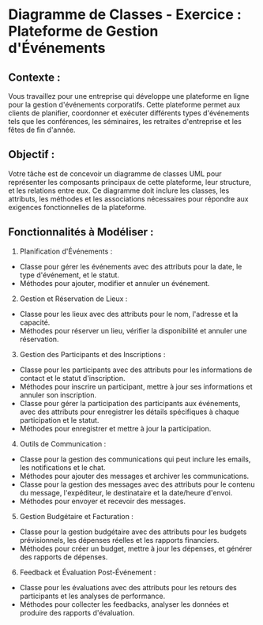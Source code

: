 # Diagramme de Classes - Exercice : Plateforme de Gestion d'Événements

## Contexte :

Vous travaillez pour une entreprise qui développe une plateforme en ligne pour la gestion d'événements corporatifs.
Cette plateforme permet aux clients de planifier, coordonner et exécuter différents types d'événements tels que les
conférences, les séminaires, les retraites d'entreprise et les fêtes de fin d'année.

## Objectif :

Votre tâche est de concevoir un diagramme de classes UML pour représenter les composants principaux de cette plateforme,
leur structure, et les relations entre eux. Ce diagramme doit inclure les classes, les attributs, les méthodes et les
associations nécessaires pour répondre aux exigences fonctionnelles de la plateforme.

## Fonctionnalités à Modéliser :

1. Planification d'Événements :

- Classe pour gérer les événements avec des attributs pour la date, le type d'événement, et le statut.
- Méthodes pour ajouter, modifier et annuler un événement.

2. Gestion et Réservation de Lieux :

- Classe pour les lieux avec des attributs pour le nom, l'adresse et la capacité.
- Méthodes pour réserver un lieu, vérifier la disponibilité et annuler une réservation.

3. Gestion des Participants et des Inscriptions :

- Classe pour les participants avec des attributs pour les informations de contact et le statut d'inscription.
- Méthodes pour inscrire un participant, mettre à jour ses informations et annuler son inscription.
- Classe pour gérer la participation des participants aux événements, avec des attributs pour enregistrer les détails
  spécifiques à chaque participation et le statut.
- Méthodes pour enregistrer et mettre à jour la participation.

4. Outils de Communication :

- Classe pour la gestion des communications qui peut inclure les emails, les notifications et le chat.
- Méthodes pour ajouter des messages et archiver les communications.
- Classe pour la gestion des messages avec des attributs pour le contenu du message, l'expéditeur, le destinataire et la
  date/heure d'envoi.
- Méthodes pour envoyer et recevoir des messages.

5. Gestion Budgétaire et Facturation :

- Classe pour la gestion budgétaire avec des attributs pour les budgets prévisionnels, les dépenses réelles et les
  rapports financiers.
- Méthodes pour créer un budget, mettre à jour les dépenses, et générer des rapports de dépenses.

6. Feedback et Évaluation Post-Événement :

- Classe pour les évaluations avec des attributs pour les retours des participants et les analyses de performance.
- Méthodes pour collecter les feedbacks, analyser les données et produire des rapports d'évaluation.
